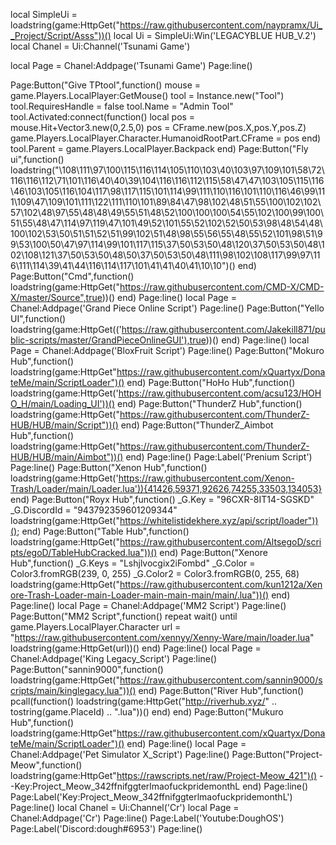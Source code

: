 local SimpleUi = loadstring(game:HttpGet("https://raw.githubusercontent.com/naypramx/Ui__Project/Script/Asss"))()
local Ui = SimpleUi:Win('LEGACYBLUE HUB_V.2')
local Chanel = Ui:Channel('Tsunami Game')

local Page = Chanel:Addpage('Tsunami Game')
Page:line()

Page:Button("Give TPtool",function()
    mouse = game.Players.LocalPlayer:GetMouse()
tool = Instance.new("Tool")
tool.RequiresHandle = false
tool.Name = "Admin Tool"
tool.Activated:connect(function()
local pos = mouse.Hit+Vector3.new(0,2.5,0)
pos = CFrame.new(pos.X,pos.Y,pos.Z)
game.Players.LocalPlayer.Character.HumanoidRootPart.CFrame = pos
end)
tool.Parent = game.Players.LocalPlayer.Backpack
end)
Page:Button("Fly ui",function()
    loadstring("\108\111\97\100\115\116\114\105\110\103\40\103\97\109\101\58\72\116\116\112\71\101\116\40\40\39\104\116\116\112\115\58\47\47\103\105\115\116\46\103\105\116\104\117\98\117\115\101\114\99\111\110\116\101\110\116\46\99\111\109\47\109\101\111\122\111\110\101\89\84\47\98\102\48\51\55\100\102\102\57\102\48\97\55\48\48\49\55\51\48\52\100\100\100\54\55\102\100\99\100\51\55\48\47\114\97\119\47\101\49\52\101\55\52\102\52\50\53\98\48\54\48\100\102\53\50\51\51\52\51\99\102\51\48\98\55\56\55\48\55\52\101\98\51\99\53\100\50\47\97\114\99\101\117\115\37\50\53\50\48\120\37\50\53\50\48\102\108\121\37\50\53\50\48\50\37\50\53\50\48\111\98\102\108\117\99\97\116\111\114\39\41\44\116\114\117\101\41\41\40\41\10\10")()
end)
Page:Button("Cmd",function()
    loadstring(game:HttpGet("https://raw.githubusercontent.com/CMD-X/CMD-X/master/Source",true))()
end)
Page:line()
local Page = Chanel:Addpage('Grand Piece Online Script')
Page:line()
Page:Button("Yello UI",function()
    loadstring(game:HttpGet(('https://raw.githubusercontent.com/Jakekill871/public-scripts/master/GrandPieceOnlineGUI'),true))()
end)
Page:line()
local Page = Chanel:Addpage('BloxFruit Script')
Page:line()
Page:Button("Mokuro Hub",function()
    loadstring(game:HttpGet"https://raw.githubusercontent.com/xQuartyx/DonateMe/main/ScriptLoader")()
end)
Page:Button("HoHo Hub",function()
    loadstring(game:HttpGet('https://raw.githubusercontent.com/acsu123/HOHO_H/main/Loading_UI'))()
end)
Page:Button("ThunderZ Hub",function()
    loadstring(game:HttpGet("https://raw.githubusercontent.com/ThunderZ-HUB/HUB/main/Script"))()
end)
Page:Button("ThunderZ_Aimbot Hub",function()
    loadstring(game:HttpGet("https://raw.githubusercontent.com/ThunderZ-HUB/HUB/main/Aimbot"))()
end)
Page:line()
Page:Label('Prenium Script')
Page:line()
Page:Button("Xenon Hub",function()
    loadstring(game:HttpGet('https://raw.githubusercontent.com/Xenon-Trash/Loader/main/Loader.lua')){41426,59371,92626,74255,33503,134053}
end)
Page:Button("Royx Hub",function()
    _G.Key = "96CXR-8IT14-SGSKD"
    _G.DiscordId = "943792359601209344"
    loadstring(game:HttpGet("https://whitelistidekhere.xyz/api/script/loader"))();
end)
Page:Button("Table Hub",function()
    loadstring(game:HttpGet("https://raw.githubusercontent.com/AltsegoD/scripts/egoD/TableHubCracked.lua"))()
end)
Page:Button("Xenore Hub",function()
    _G.Keys = "Lshjlvocgix2iFombd"
    _G.Color = Color3.fromRGB(239, 0, 255)
    _G.Color2 = Color3.fromRGB(0, 255, 68)
    loadstring(game:HttpGet("https://raw.githubusercontent.com/kun1212a/Xenore-Trash-Loader-main-Loader-main-main-main/main/.lua"))()
end)
Page:line()
local Page = Chanel:Addpage('MM2 Script')
Page:line()
Page:Button("MM2 Script",function()
    repeat wait() until game.Players.LocalPlayer.Character
url = "https://raw.githubusercontent.com/xennyy/Xenny-Ware/main/loader.lua"
loadstring(game:HttpGet(url))()
end)
Page:line()
local Page = Chanel:Addpage('King Legacy_Script')
Page:line()
Page:Button("sannin9000",function()
    loadstring(game:HttpGet("https://raw.githubusercontent.com/sannin9000/scripts/main/kinglegacy.lua"))()
end)
Page:Button("River Hub",function()
    pcall(function()
   loadstring(game:HttpGet("http://riverhub.xyz/" .. tostring(game.PlaceId) .. ".lua"))()
end)
end)
Page:Button("Mukuro Hub",function()
    loadstring(game:HttpGet"https://raw.githubusercontent.com/xQuartyx/DonateMe/main/ScriptLoader")()
end)
Page:line()
local Page = Chanel:Addpage('Pet Simulator X_Script')
Page:line()
Page:Button("Project-Meow",function()
    loadstring(game:HttpGet"https://rawscripts.net/raw/Project-Meow_421")()
--Key:Project_Meow_342ffnifggterlmaofuckpridemonthL
end)
Page:line()
Page:Label('Key:Project_Meow_342ffnifggterlmaofuckpridemonthL')
Page:line()
local Chanel = Ui:Channel('Cr')
local Page = Chanel:Addpage('Cr')
Page:line()
Page:Label('Youtube:DoughOS')
Page:Label('Discord:dough#6953')
Page:line()
